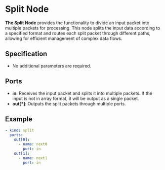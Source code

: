 # Split Node

**The Split Node** provides the functionality to divide an input packet into multiple packets for processing. This node splits the input data according to a specified format and routes each split packet through different paths, allowing for efficient management of complex data flows.

## Specification

- No additional parameters are required.

## Ports

- **in**: Receives the input packet and splits it into multiple packets. If the input is not in array format, it will be output as a single packet.
- **out[*]**: Outputs the split packets through multiple ports.

## Example

```yaml
- kind: split
  ports:
    out[0]:
      - name: next0
        port: in
    out[1]:
      - name: next1
        port: in
```
